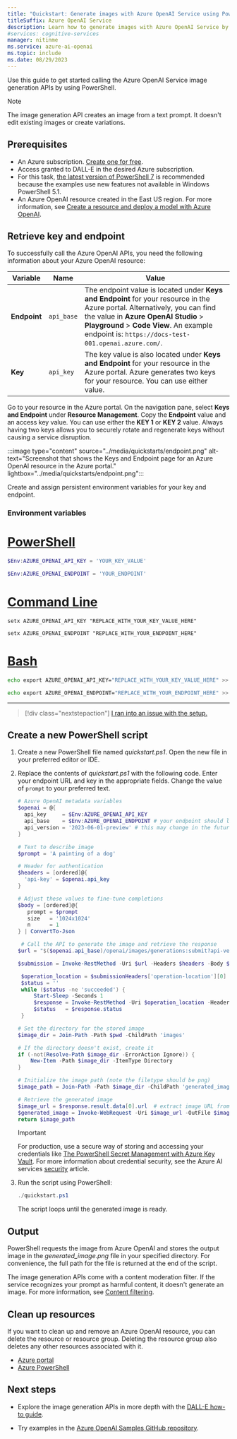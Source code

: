 ```yaml
---
title: "Quickstart: Generate images with Azure OpenAI Service using PowerShell"
titleSuffix: Azure OpenAI Service
description: Learn how to generate images with Azure OpenAI Service by using PowerShell and the endpoint and access keys for your Azure OpenAI resource.
#services: cognitive-services
manager: nitinme
ms.service: azure-ai-openai
ms.topic: include
ms.date: 08/29/2023
---
```


Use this guide to get started calling the Azure OpenAI Service image generation APIs by using PowerShell.

> [!NOTE]
> The image generation API creates an image from a text prompt. It doesn't edit existing images or create variations.

## Prerequisites

- An Azure subscription. <a href="https://azure.microsoft.com/free/ai-services" target="_blank">Create one for free</a>.
- Access granted to DALL-E in the desired Azure subscription.
- For this task, <a href="https://aka.ms/installpowershell" target="_blank">the latest version of PowerShell 7</a> is recommended because the examples use new features not available in Windows PowerShell 5.1.
- An Azure OpenAI resource created in the East US region. For more information, see [Create a resource and deploy a model with Azure OpenAI](../how-to/create-resource.md).


## Retrieve key and endpoint

To successfully call the Azure OpenAI APIs, you need the following information about your Azure OpenAI resource:

| Variable     | Name       | Value                                                                                                                                                                                                                                                                  |
| ------------ | ---------- | ---------------------------------------------------------------------------------------------------------------------------------------------------------------------------------------------------------------------------------------------------------------------- |
| **Endpoint** | `api_base` | The endpoint value is located under **Keys and Endpoint** for your resource in the Azure portal. Alternatively, you can find the value in **Azure OpenAI Studio** > **Playground** > **Code View**. An example endpoint is: `https://docs-test-001.openai.azure.com/`. |
| **Key**      | `api_key`  | The key value is also located under **Keys and Endpoint** for your resource in the Azure portal. Azure generates two keys for your resource. You can use either value.                                                                                                 |

Go to your resource in the Azure portal. On the navigation pane, select **Keys and Endpoint** under **Resource Management**. Copy the **Endpoint** value and an access key value. You can use either the **KEY 1** or **KEY 2** value. Always having two keys allows you to securely rotate and regenerate keys without causing a service disruption.

:::image type="content" source="../media/quickstarts/endpoint.png" alt-text="Screenshot that shows the Keys and Endpoint page for an Azure OpenAI resource in the Azure portal." lightbox="../media/quickstarts/endpoint.png":::

Create and assign persistent environment variables for your key and endpoint.

### Environment variables

# [PowerShell](#tab/powershell)

```powershell
$Env:AZURE_OPENAI_API_KEY = 'YOUR_KEY_VALUE'
```

```powershell
$Env:AZURE_OPENAI_ENDPOINT = 'YOUR_ENDPOINT'
```

# [Command Line](#tab/command-line)

```CMD
setx AZURE_OPENAI_API_KEY "REPLACE_WITH_YOUR_KEY_VALUE_HERE"
```

```CMD
setx AZURE_OPENAI_ENDPOINT "REPLACE_WITH_YOUR_ENDPOINT_HERE"
```

# [Bash](#tab/bash)

```Bash
echo export AZURE_OPENAI_API_KEY="REPLACE_WITH_YOUR_KEY_VALUE_HERE" >> /etc/environment && source /etc/environment
```

```Bash
echo export AZURE_OPENAI_ENDPOINT="REPLACE_WITH_YOUR_ENDPOINT_HERE" >> /etc/environment && source /etc/environment
```

---

> [!div class="nextstepaction"]
> [I ran into an issue with the setup.](https://microsoft.qualtrics.com/jfe/form/SV_0Cl5zkG3CnDjq6O?PLanguage=POWERSHELL&Pillar=AOAI&Product=Chatgpt&Page=quickstart&Section=Set-up)

## Create a new PowerShell script

1. Create a new PowerShell file named _quickstart.ps1_. Open the new file in your preferred editor or IDE.

1. Replace the contents of _quickstart.ps1_ with the following code. Enter your endpoint URL and key in the appropriate fields. Change the value of `prompt` to your preferred text.

   ```powershell
   # Azure OpenAI metadata variables
   $openai = @{
     api_key     = $Env:AZURE_OPENAI_API_KEY
     api_base    = $Env:AZURE_OPENAI_ENDPOINT # your endpoint should look like the following https://YOUR_RESOURCE_NAME.openai.azure.com/
     api_version = '2023-06-01-preview' # this may change in the future
   }

   # Text to describe image
   $prompt = 'A painting of a dog'

   # Header for authentication
   $headers = [ordered]@{
     'api-key' = $openai.api_key
   }

   # Adjust these values to fine-tune completions
   $body = [ordered]@{
      prompt = $prompt
      size   = '1024x1024'
      n      = 1
   } | ConvertTo-Json

    # Call the API to generate the image and retrieve the response
   $url = "$($openai.api_base)/openai/images/generations:submit?api-version=$($openai.api_version)"

   $submission = Invoke-RestMethod -Uri $url -Headers $headers -Body $body -Method Post -ContentType 'application/json' -ResponseHeadersVariable submissionHeaders

    $operation_location = $submissionHeaders['operation-location'][0]
    $status = ''
    while ($status -ne 'succeeded') {
        Start-Sleep -Seconds 1
        $response = Invoke-RestMethod -Uri $operation_location -Headers $headers
        $status   = $response.status
    }

   # Set the directory for the stored image
   $image_dir = Join-Path -Path $pwd -ChildPath 'images'

   # If the directory doesn't exist, create it
   if (-not(Resolve-Path $image_dir -ErrorAction Ignore)) {
       New-Item -Path $image_dir -ItemType Directory
   }

   # Initialize the image path (note the filetype should be png)
   $image_path = Join-Path -Path $image_dir -ChildPath 'generated_image.png'

   # Retrieve the generated image
   $image_url = $response.result.data[0].url  # extract image URL from response
   $generated_image = Invoke-WebRequest -Uri $image_url -OutFile $image_path  # download the image
   return $image_path
   ```

   > [!IMPORTANT]
   > For production, use a secure way of storing and accessing your credentials like [The PowerShell Secret Management with Azure Key Vault](/powershell/utility-modules/secretmanagement/how-to/using-azure-keyvault). For more information about credential security, see the Azure AI services [security](../../security-features.md) article.

1. Run the script using PowerShell:

   ```powershell
   ./quickstart.ps1
   ```

   The script loops until the generated image is ready.

## Output

PowerShell requests the image from Azure OpenAI and stores the output image in the _generated_image.png_ file in your specified directory. For convenience, the full path for the file is returned at the end of the script.

The image generation APIs come with a content moderation filter. If the service recognizes your prompt as harmful content, it doesn't generate an image. For more information, see [Content filtering](../concepts/content-filter.md).

## Clean up resources

If you want to clean up and remove an Azure OpenAI resource, you can delete the resource or resource group. Deleting the resource group also deletes any other resources associated with it.

- [Azure portal](../../multi-service-resource.md?pivots=azportal#clean-up-resources)
- [Azure PowerShell](../../multi-service-resource.md?pivots=azpowershell#clean-up-resources)

## Next steps

* Explore the image generation APIs in more depth with the [DALL-E how-to guide](../how-to/dall-e.md).
- Try examples in the [Azure OpenAI Samples GitHub repository](https://github.com/Azure/openai-samples).

